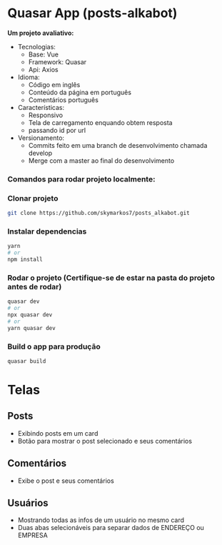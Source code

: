 # Quasar App (posts-alkabot)

**Um projeto avaliativo:**
  - Tecnologias:
    - Base: Vue
    - Framework: Quasar
    - Api: Axios
  - Idioma:
    - Código em inglês
    - Conteúdo da página em português
    - Comentários português
  - Características:
    - Responsivo
    - Tela de carregamento enquando obtem resposta
    - passando id por url
  - Versionamento:
    - Commits feito em uma branch de desenvolvimento chamada develop
    - Merge com a master ao final do desenvolvimento

### **Comandos para rodar projeto localmente:**

### Clonar projeto
```bash
git clone https://github.com/skymarkos7/posts_alkabot.git
```

### Instalar dependencias
```bash
yarn
# or
npm install
```

### Rodar o projeto (Certifique-se de estar na pasta do projeto antes de rodar)
```bash
quasar dev
# or
npx quasar dev
# or
yarn quasar dev
```


### Build o app para produção
```bash
quasar build
```





# Telas
## Posts
 - Exibindo posts em um card
 - Botão para mostrar o post selecionado e seus comentários

 ## Comentários
  - Exibe o post e seus comentários
 ## Usuários
  - Mostrando todas as infos de um usuário no mesmo card
  - Duas abas selecionáveis para separar dados de ENDEREÇO ou EMPRESA
